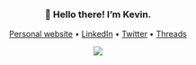 <h3 align="center">👋 Hello there! I’m Kevin.</h2>
<p align="center">
  <a href="https://kvnyijia.github.io/" target="_blank">Personal website</a> •
  <a href="https://www.linkedin.com/in/kvnyijia/" target="_blank">LinkedIn</a> •
  <a href="https://twitter.com/kvnyijia" target="_blank">Twitter</a> •
  <a href="https://www.threads.net/@kvnyijia" target="_blank">Threads</a>
</p>


<!-- [![Top Langs](https://github-readme-stats.vercel.app/api/top-langs/?username=kvnyijia&layout=compact&hide=jupyter%20notebook,yacc,tex,css,html,lex)](https://github.com/anuraghazra/github-readme-stats) -->
<p align="center">
<a href="https://github.com/anuraghazra/github-readme-stats">
  <img align="center" src="https://github-readme-stats.vercel.app/api/top-langs/?username=kvnyijia&layout=compact&theme=dark&hide=jupyter%20notebook,yacc,tex,css,html,lex" />
</a>
</p>

<!--
**kvnyijia/kvnyijia** is a ✨ _special_ ✨ repository because its `README.md` (this file) appears on your GitHub profile.

Here are some ideas to get you started:

- 🔭 I’m currently working on ...
- 🌱 I’m currently learning ...
- 👯 I’m looking to collaborate on ...
- 🤔 I’m looking for help with ...
- 💬 Ask me about ...
- 📫 How to reach me: ...
- 😄 Pronouns: ...
- ⚡ Fun fact: ...
-->
